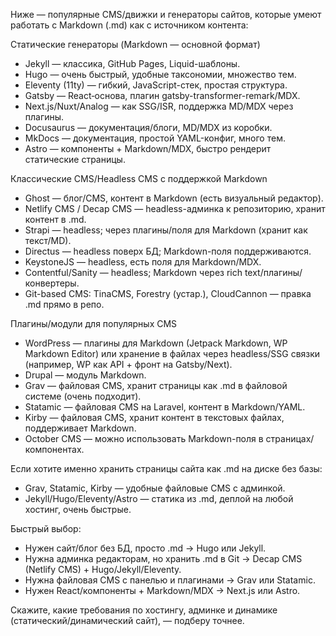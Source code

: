
Ниже — популярные CMS/движки и генераторы сайтов, которые умеют работать с Markdown (.md) как с источником контента:

Статические генераторы (Markdown — основной формат)
- Jekyll — классика, GitHub Pages, Liquid-шаблоны.
- Hugo — очень быстрый, удобные таксономии, множество тем.
- Eleventy (11ty) — гибкий, JavaScript-стек, простая структура.
- Gatsby — React‑основа, плагин gatsby-transformer-remark/MDX.
- Next.js/Nuxt/Analog — как SSG/ISR, поддержка MD/MDX через плагины.
- Docusaurus — документация/блоги, MD/MDX из коробки.
- MkDocs — документация, простой YAML-конфиг, много тем.
- Astro — компоненты + Markdown/MDX, быстро рендерит статические страницы.

Классические CMS/Headless CMS с поддержкой Markdown
- Ghost — блог/CMS, контент в Markdown (есть визуальный редактор).
- Netlify CMS / Decap CMS — headless-админка к репозиторию, хранит контент в .md.
- Strapi — headless; через плагины/поля для Markdown (хранит как текст/MD).
- Directus — headless поверх БД; Markdown-поля поддерживаются.
- KeystoneJS — headless, есть поля для Markdown/MDX.
- Contentful/Sanity — headless; Markdown через rich text/плагины/конвертеры.
- Git-based CMS: TinaCMS, Forestry (устар.), CloudCannon — правка .md прямо в репо.

Плагины/модули для популярных CMS
- WordPress — плагины для Markdown (Jetpack Markdown, WP Markdown Editor) или хранение в файлах через headless/SSG связки (например, WP как API + фронт на Gatsby/Next).
- Drupal — модуль Markdown.
- Grav — файловая CMS, хранит страницы как .md в файловой системе (очень подходит).
- Statamic — файловая CMS на Laravel, контент в Markdown/YAML.
- Kirby — файловая CMS, хранит контент в текстовых файлах, поддерживает Markdown.
- October CMS — можно использовать Markdown-поля в страницах/компонентах.

Если хотите именно хранить страницы сайта как .md на диске без базы:
- Grav, Statamic, Kirby — удобные файловые CMS с админкой.
- Jekyll/Hugo/Eleventy/Astro — статика из .md, деплой на любой хостинг, очень быстрые.

Быстрый выбор:
- Нужен сайт/блог без БД, просто .md → Hugo или Jekyll.
- Нужна админка редакторам, но хранить .md в Git → Decap CMS (Netlify CMS) + Hugo/Jekyll/Eleventy.
- Нужна файловая CMS с панелью и плагинами → Grav или Statamic.
- Нужен React/компоненты + Markdown/MDX → Next.js или Astro.

Скажите, какие требования по хостингу, админке и динамике (статический/динамический сайт), — подберу точнее.
